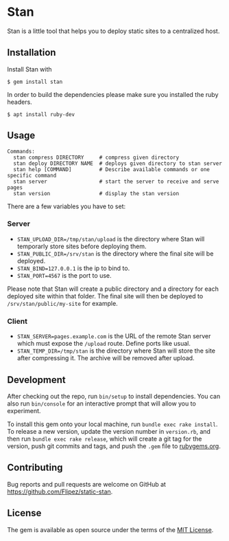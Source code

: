# Stan

Stan is a little tool that helps you to deploy static sites to a centralized host.

## Installation
Install Stan with

    $ gem install stan

In order to build the dependencies please make sure you installed the ruby headers.

    $ apt install ruby-dev

## Usage

```
Commands:
  stan compress DIRECTORY     # compress given directory
  stan deploy DIRECTORY NAME  # deploys given directory to stan server
  stan help [COMMAND]         # Describe available commands or one specific command
  stan server                 # start the server to receive and serve pages
  stan version                # display the stan version
```

There are a few variables you have to set:

### Server

* `STAN_UPLOAD_DIR=/tmp/stan/upload` is the directory where Stan will temporarly store sites before deploying them.
* `STAN_PUBLIC_DIR=/srv/stan` is the directory where the final site will be deployed.
* `STAN_BIND=127.0.0.1` is the ip to bind to.
* `STAN_PORT=4567` is the port to use.

Please note that Stan will create a public directory and a directory for each deployed site within that folder.
The final site will then be deployed to `/srv/stan/public/my-site` for example.

### Client

* `STAN_SERVER=pages.example.com` is the URL of the remote Stan server which must expose the `/upload` route. Define ports like usual.
* `STAN_TEMP_DIR=/tmp/stan` is the directory where Stan will store the site after compressing it. The archive will be removed after upload.


## Development

After checking out the repo, run `bin/setup` to install dependencies. You can also run `bin/console` for an interactive prompt that will allow you to experiment.

To install this gem onto your local machine, run `bundle exec rake install`. To release a new version, update the version number in `version.rb`, and then run `bundle exec rake release`, which will create a git tag for the version, push git commits and tags, and push the `.gem` file to [rubygems.org](https://rubygems.org).

## Contributing

Bug reports and pull requests are welcome on GitHub at https://github.com/Flipez/static-stan.


## License

The gem is available as open source under the terms of the [MIT License](http://opensource.org/licenses/MIT).
